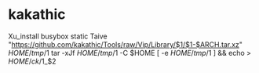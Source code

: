 # kakathic
Xu_install busybox static
Taive "https://github.com/kakathic/Tools/raw/Vip/Library/$1/$1-$ARCH.tar.xz" $HOME/tmp/$1
tar -xJf $HOME/tmp/$1 -C $HOME
[ -e $HOME/tmp/$1 ] && echo > $HOME/ck/$1_$2
